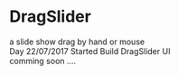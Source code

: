 # DragSlider
a slide show drag by hand or mouse 
<br>
Day 22/07/2017 Started Build DragSlider UI
<br>
comming soon ....
